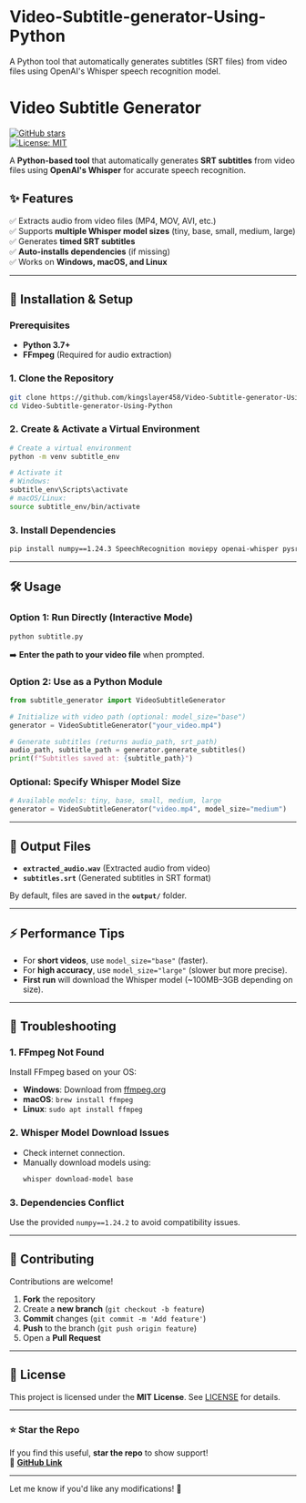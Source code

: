 # Video-Subtitle-generator-Using-Python

A Python tool that automatically generates subtitles (SRT files) from video files using OpenAI's Whisper speech recognition model.

# **Video Subtitle Generator**  

[![GitHub stars](https://img.shields.io/github/stars/kingslayer458/Video-Subtitle-generator-Using-Python?style=social)](https://github.com/kingslayer458/Video-Subtitle-generator-Using-Python/stargazers)  
[![License: MIT](https://img.shields.io/badge/License-MIT-yellow.svg)](https://opensource.org/licenses/MIT)  

A **Python-based tool** that automatically generates **SRT subtitles** from video files using **OpenAI's Whisper** for accurate speech recognition.  

## **✨ Features**  
✅ Extracts audio from video files (MP4, MOV, AVI, etc.)  
✅ Supports **multiple Whisper model sizes** (tiny, base, small, medium, large)  
✅ Generates **timed SRT subtitles**  
✅ **Auto-installs dependencies** (if missing)  
✅ Works on **Windows, macOS, and Linux**  

---

## **🚀 Installation & Setup**  

### **Prerequisites**  
- **Python 3.7+**  
- **FFmpeg** (Required for audio extraction)  

### **1. Clone the Repository**  
```bash
git clone https://github.com/kingslayer458/Video-Subtitle-generator-Using-Python.git
cd Video-Subtitle-generator-Using-Python
```  

### **2. Create & Activate a Virtual Environment**  
```bash
# Create a virtual environment
python -m venv subtitle_env

# Activate it
# Windows:
subtitle_env\Scripts\activate
# macOS/Linux:
source subtitle_env/bin/activate
```  

### **3. Install Dependencies**  
```bash
pip install numpy==1.24.3 SpeechRecognition moviepy openai-whisper pysrt
```  

---

## **🛠 Usage**  

### **Option 1: Run Directly (Interactive Mode)**  
```bash
python subtitle.py
```  
➡️ **Enter the path to your video file** when prompted.  

### **Option 2: Use as a Python Module**  
```python
from subtitle_generator import VideoSubtitleGenerator

# Initialize with video path (optional: model_size="base")
generator = VideoSubtitleGenerator("your_video.mp4")

# Generate subtitles (returns audio_path, srt_path)
audio_path, subtitle_path = generator.generate_subtitles()
print(f"Subtitles saved at: {subtitle_path}")
```  

### **Optional: Specify Whisper Model Size**  
```python
# Available models: tiny, base, small, medium, large
generator = VideoSubtitleGenerator("video.mp4", model_size="medium")
```  

---

## **📂 Output Files**  
- **`extracted_audio.wav`** (Extracted audio from video)  
- **`subtitles.srt`** (Generated subtitles in SRT format)  

By default, files are saved in the **`output/`** folder.  

---

## **⚡ Performance Tips**  
- For **short videos**, use `model_size="base"` (faster).  
- For **high accuracy**, use `model_size="large"` (slower but more precise).  
- **First run** will download the Whisper model (~100MB–3GB depending on size).  

---

## **🔧 Troubleshooting**  
### **1. FFmpeg Not Found**  
Install FFmpeg based on your OS:  
- **Windows**: Download from [ffmpeg.org](https://ffmpeg.org/)  
- **macOS**: `brew install ffmpeg`  
- **Linux**: `sudo apt install ffmpeg`  

### **2. Whisper Model Download Issues**  
- Check internet connection.  
- Manually download models using:  
  ```bash
  whisper download-model base
  ```  

### **3. Dependencies Conflict**  
Use the provided `numpy==1.24.2` to avoid compatibility issues.  

---

## **🤝 Contributing**  
Contributions are welcome!  
1. **Fork** the repository  
2. Create a **new branch** (`git checkout -b feature`)  
3. **Commit** changes (`git commit -m 'Add feature'`)  
4. **Push** to the branch (`git push origin feature`)  
5. Open a **Pull Request**  

---

## **📜 License**  
This project is licensed under the **MIT License**. See [LICENSE](LICENSE) for details.  

---
### **⭐ Star the Repo**  
If you find this useful, **star the repo** to show support!  
🔗 **[GitHub Link](https://github.com/kingslayer458/Video-Subtitle-generator-Using-Python)**  

---

  

Let me know if you'd like any modifications! 🚀
